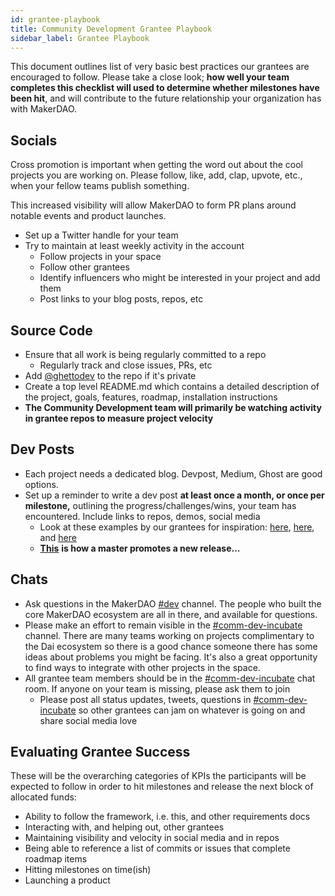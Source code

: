 ```yaml
---
id: grantee-playbook
title: Community Development Grantee Playbook
sidebar_label: Grantee Playbook
---
```


This document outlines list of very basic best practices our grantees are encouraged to follow. Please take a close look; **how well your team completes this checklist will used to determine whether milestones have been hit**, and will contribute to the future relationship your organization has with MakerDAO.

## Socials

Cross promotion is important when getting the word out about the cool projects you are working on. Please follow, like, add, clap, upvote, etc., when your fellow teams publish something.

This increased visibility will allow MakerDAO to form PR plans around notable events and product launches.

- Set up a Twitter handle for your team
- Try to maintain at least weekly activity in the account
  - Follow projects in your space
  - Follow other grantees
  - Identify influencers who might be interested in your project and add them
  - Post links to your blog posts, repos, etc

## Source Code

- Ensure that all work is being regularly committed to a repo
  - Regularly track and close issues, PRs, etc
- Add [@ghettodev](https://github.com/ghettodev) to the repo if it's private
- Create a top level README.md which contains a detailed description of the project, goals, features, roadmap, installation instructions
- **The Community Development team will primarily be watching activity in grantee repos to measure project velocity**

## Dev Posts

- Each project needs a dedicated blog. Devpost, Medium, Ghost are good options.
- Set up a reminder to write a dev post **at least once a month, or once per milestone,** outlining the progress/challenges/wins, your team has encountered. Include links to repos, demos, social media
  - Look at these examples by our grantees for inspiration: [here](https://medium.com/@david.brian.ethier/did-crypto-just-become-useful-34d9804d5b5d), [here](https://medium.com/gitcoin/ethereum-in-emerging-economies-b235f8dac2f2), and [here](https://medium.com/daipos/every-day-crypto-with-xdai-a832b051a65)
  - [**This**](https://twitter.com/austingriffith/status/1081212830525808640) **is how a master promotes a new release...**

## Chats

- Ask questions in the MakerDAO [\#dev](https://chat.makerdao.com/channel/dev) channel. The people who built the core MakerDAO ecosystem are all in there, and available for questions.
- Please make an effort to remain visible in the [\#comm-dev-incubate](https://chat.makerdao.com/group/comm-dev-incubate) channel. There are many teams working on projects complimentary to the Dai ecosystem so there is a good chance someone there has some ideas about problems you might be facing. It's also a great opportunity to find ways to integrate with other projects in the space.
- All grantee team members should be in the [\#comm-dev-incubate](https://chat.makerdao.com/group/comm-dev-incubate) chat room. If anyone on your team is missing, please ask them to join
  - Please post all status updates, tweets, questions in [\#comm-dev-incubate](https://chat.makerdao.com/group/comm-dev-incubate) so other grantees can jam on whatever is going on and share social media love

## Evaluating Grantee Success

These will be the overarching categories of KPIs the participants will be expected to follow in order to hit milestones and release the next block of allocated funds:

- Ability to follow the framework, i.e. this, and other requirements docs
- Interacting with, and helping out, other grantees
- Maintaining visibility and velocity in social media and in repos
- Being able to reference a list of commits or issues that complete roadmap items
- Hitting milestones on time\(ish\)
- Launching a product
